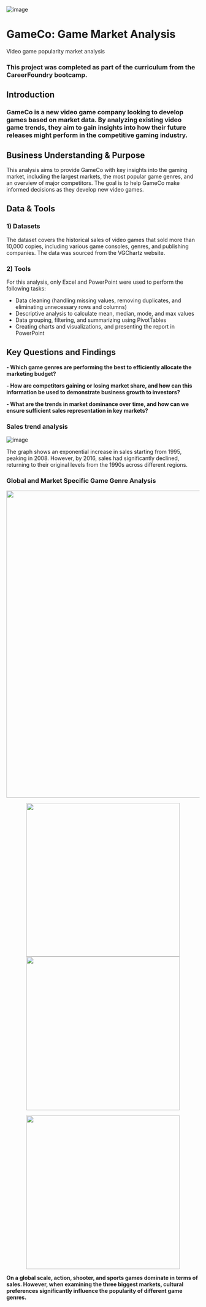 
![image](https://github.com/user-attachments/assets/5fecd4f9-4761-4555-a1ea-fdcecef286f6)


# GameCo: Game Market Analysis
Video game popularity market analysis
### This project was completed as part of the curriculum from the CareerFoundry bootcamp.

## Introduction
### GameCo is a new video game company looking to develop games based on market data. By analyzing existing video game trends, they aim to gain insights into how their future releases might perform in the competitive gaming industry.

## Business Understanding & Purpose
This analysis aims to provide GameCo with key insights into the gaming market, including the largest markets, the most popular game genres, and an overview of major competitors. The goal is to help GameCo make informed decisions as they develop new video games.

## Data & Tools
### 1)	Datasets
The dataset covers the historical sales of video games that sold more than 10,000 copies, including various game consoles, genres, and publishing companies. The data was sourced from the VGChartz website.

### 2)	Tools
For this analysis, only Excel and PowerPoint were used to perform the following tasks:

- Data cleaning (handling missing values, removing duplicates, and eliminating unnecessary rows and columns)
- Descriptive analysis to calculate mean, median, mode, and max values
- Data grouping, filtering, and summarizing using PivotTables
- Creating charts and visualizations, and presenting the report in PowerPoint

## Key Questions and Findings
**- Which game genres are performing the best to efficiently allocate the marketing budget?**

**- How are competitors gaining or losing market share, and how can this information be used to demonstrate business growth to investors?**

**- What are the trends in market dominance over time, and how can we ensure sufficient sales representation in key markets?**

### Sales trend analysis

![image](https://github.com/user-attachments/assets/5d2e6d2b-5aeb-4749-91ca-fc03989f00c2)

The graph shows an exponential increase in sales starting from 1995, peaking in 2008. However, by 2016, sales had significantly declined, returning to their original levels from the 1990s across different regions.

### Global and Market Specific Game Genre Analysis


<p align="center">
  <img src="https://github.com/user-attachments/assets/2b557ee4-12f8-4e24-b96d-afd0a650d813" width="800" />
</p>

<p align="center">
  <img src="https://github.com/user-attachments/assets/81dc3e9e-ebc7-4aa6-b72f-5509d7566fdf" width="400" />
  <img src="https://github.com/user-attachments/assets/1a229a8b-6cdf-4481-8b23-d7e51de0cc77" width="400" />
</p>

<p align="center">
  <img src="https://github.com/user-attachments/assets/78edce48-29cd-4e0d-bc01-2a7c1e5c65c1" width="400" />
</p>



**On a global scale, action, shooter, and sports games dominate in terms of sales. However, when examining the three biggest markets, cultural preferences significantly influence the popularity of different game genres.**

